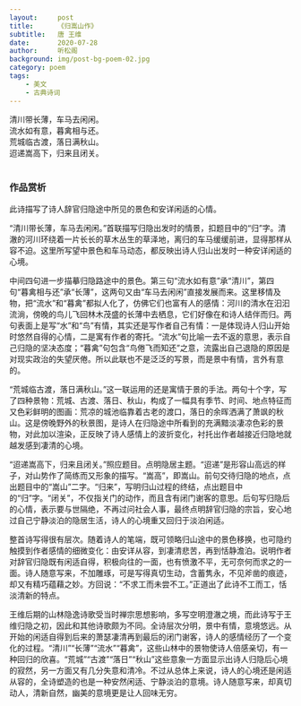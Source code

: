 ```yaml
---
layout:     post
title:      《归嵩山作》
subtitle:   唐 王维
date:       2020-07-28
author:     听松阁
background: img/post-bg-poem-02.jpg
category: poem
tags:
    - 美文
    - 古典诗词
---
```


清川带长薄，车马去闲闲。<br>
流水如有意，暮禽相与还。<br>
荒城临古渡，落日满秋山。<br>
迢递嵩高下，归来且闭关。<br>
<br>

### 作品赏析
此诗描写了诗人辞官归隐途中所见的景色和安详闲适的心情。

“清川带长薄，车马去闲闲。”首联描写归隐出发时的情景，扣题目中的“归”字。清澈的河川环绕着一片长长的草木丛生的草泽地，离归的车马缓缓前进，显得那样从容不迫。这里所写望中景色和车马动态，都反映出诗人归山出发时一种安详闲适的心境。

中间四句进一步描摹归隐路途中的景色。第三句“流水如有意”承“清川”，第四句“暮禽相与还”承“长薄”，这两句又由“车马去闲闲”直接发展而来。这里移情及物，把“流水”和“暮禽”都拟人化了，仿佛它们也富有人的感情：河川的清水在汩汩流淌，傍晚的鸟儿飞回林木茂盛的长薄中去栖息，它们好像在和诗人结伴而归。两句表面上是写“水”和“鸟”有情，其实还是写作者自己有情：一是体现诗人归山开始时悠然自得的心情，二是寓有作者的寄托。“流水”句比喻一去不返的意思，表示自己归隐的坚决态度；“暮禽”句包含“鸟倦飞而知还”之意，流露出自己退隐的原因是对现实政治的失望厌倦。所以此联也不是泛泛的写景，而是景中有情，言外有意的。

“荒城临古渡，落日满秋山。”这一联运用的还是寓情于景的手法。两句十个字，写了四种景物：荒城、古渡、落日、秋山，构成了一幅具有季节、时间、地点特征而又色彩鲜明的图画：荒凉的城池临靠着古老的渡口，落日的余晖洒满了萧飒的秋山。这是傍晚野外的秋景图，是诗人在归隐途中所看到的充满黯淡凄凉色彩的景物，对此加以渲染，正反映了诗人感情上的波折变化，衬托出作者越接近归隐地就越发感到凄清的心境。

“迢递嵩高下，归来且闭关。”照应题目。点明隐居主题。“迢递”是形容山高远的样子，对山势作了简练而又形象的描写。“嵩高”，即嵩山。前句交待归隐的地点，点出题目中的“嵩山”二字。“归来”，写明归山过程的终结，点出题目中的“归”字。“闭关”，不仅指关门的动作，而且含有闭门谢客的意思。后句写归隐后的心情，表示要与世隔绝，不再过问社会人事，最终点明辞官归隐的宗旨，安心地过自己宁静淡泊的隐居生活，诗人的心境重又回归于淡泊闲适。

整首诗写得很有层次。随着诗人的笔端，既可领略归山途中的景色移换，也可隐约触摸到作者感情的细微变化：由安详从容，到凄清悲苦，再到恬静澹泊。说明作者对辞官归隐既有闲适自得，积极向往的一面，也有愤激不平，无可奈何而求之的一面。诗人随意写来，不加雕琢，可是写得真切生动，含蓄隽永，不见斧凿的痕迹，却又有精巧蕴藉之妙。方回说：“不求工而未尝不工。”正道出了此诗不工而工，恬淡清新的特点。

王维后期的山林隐逸诗歌受当时禅宗思想影响，多写空明澄澈之境，而此诗写于王维归隐之初，因此和其他诗歌颇为不同。全诗层次分明，景中有情，意境悠远。从开始的闲适自得到后来的萧瑟凄清再到最后的闭门谢客，诗人的感情经历了一个变化的过程。“清川”“长薄”“流水”“暮禽”，这些山林中的景物使诗人倍感亲切，有一种回归的欣喜。“荒城”“古渡”“落日”“秋山”这些意象一方面显示出诗人归隐后心境的寂然，另一方面又有几分失意和清冷。不过从总体上来说，诗人的心境还是闲适从容的，全诗塑造的也是一种安然闲适、宁静淡泊的意境。诗人随意写来，却真切动人，清新自然，幽美的意境更是让人回味无穷。
